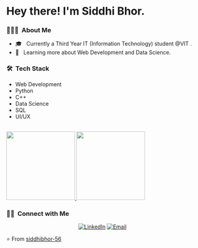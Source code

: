 <h1> Hey there! I'm Siddhi Bhor.</h1>

<h3> 👨🏻‍💻 &nbsp;About Me </h3>

- 🎓 &nbsp; Currently a Third Year IT (Information Technology) student @VIT .
- 🌱 &nbsp; Learning more about Web Development and Data Science.

<h3> 🛠 &nbsp;Tech Stack</h3>
<ul>
<li>Web Development</li>
<li>Python</li>
<li>C++</li>
<li>Data Science</li>
<li>SQL</li>
<li>UI/UX</li>
</ul>

<br/>

<a href="https://github.com/siddhibhor-56">
  <img height="180em" src="https://github-readme-stats.vercel.app/api?username=siddhibhor-56&theme=buefy&show_icons=true" />
  <img height="180em" src="https://github-readme-stats.vercel.app/api/top-langs/?username=siddhibhor-56&theme=buefy&layout=compact" />
</a>

<br/>

<h3> 🤝🏻 &nbsp;Connect with Me </h3>

<p align="center">
<a href="https://www.linkedin.com/in/siddhi-bhor-38aa7b1a5/"><img alt="LinkedIn" src="https://img.shields.io/badge/LinkedIn-Siddhi%20Bhor-blue?style=flat-square&logo=linkedin"></a>
<a href="mailto:siddhi.bhor@vit.edu.in"><img alt="Email" src="https://img.shields.io/badge/Email-siddhi.bhor@vit.edu.in-blue?style=flat-square&logo=gmail"></a>
</p>

⭐️ From [siddhibhor-56](https://github.com/siddhibhor-56)
